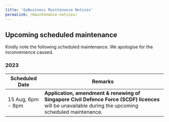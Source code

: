```yaml
---
title: 'GoBusiness Maintenance Notices'
permalink: /maintenance-notices/
---
```


## Upcoming scheduled maintenance

Kindly note the following scheduled maintenance. We apologise for the inconvenience caused.

### 2023 

| **Scheduled Date** | **Remarks** | 
| ------  |------------------| 
| 15 Aug, 6pm - 8pm | **Application, amendment & renewing of Singapore Civil Defence Force (SCDF) licences** will be unavailable during the upcoming scheduled maintenance. | 


<script src="/jquery/jquery.min.js"></script>
<script src="/jquery/resize-tables.js"></script>

